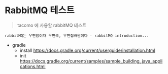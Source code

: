 # RabbitMQ 테스트
> tacomo 에 사용할 rabbitMQ 테스트 
```
rabbitMQ는 우편함이자 우편국, 우편집배원이다 - rabbitMQ introduction...

```
* gradle
    - install https://docs.gradle.org/current/userguide/installation.html
    - init https://docs.gradle.org/current/samples/sample_building_java_applications.html

    
